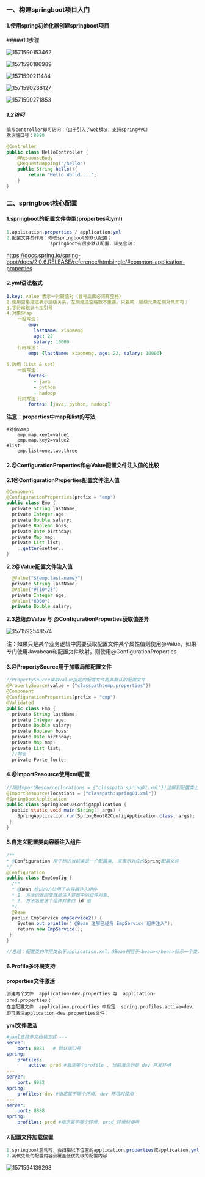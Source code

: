 ### 一、构建springboot项目入门

#### 1.使用spring初始化器创建springboot项目

#####1.1步骤

![1571590153462](assets/1571590153462.png)

![1571590186989](assets/1571590186989.png)

![1571590211484](assets/1571590211484.png)

![1571590236127](assets/1571590236127.png)

![1571590271853](assets/1571590271853.png)

##### 1.2访问

```java
编写controller即可访问：（由于引入了web模块，支持springMVC）
默认端口号：8080   

@Controller
public class HelloController {
    @ResponseBody
    @RequestMapping("/hello")
    public String hello(){
        return "Hello World....";
    }
}
```

### 二、springboot核心配置

#### 1.springboot的配置文件类型(properties和yml)

```java
1.application.properties / application.yml
2.配置文件的作用：修改springboot的默认配置；
				springboot有很多默认配置，详见官网：
```

https://docs.spring.io/spring-boot/docs/2.0.6.RELEASE/reference/htmlsingle/#common-application-properties

#### 2.yml语法格式

```yaml
1.key: value 表示一对键值对（冒号后面必须有空格）
2.使用空格缩进表示层级关系，左侧缩进空格数不重要，只要同一层级元素左侧对其即可；
3.字符串默认不加引号
4.对象&Map
	一般写法：
		emp:
		  lastName: xiaomeng
		  age: 22
		  salary: 10000
	行内写法：
		emp: {lastName: xiaomeng, age: 22, salary: 10000}
		
5.数组（List & set）
	一般写法：
		fortes:
		  - java
		  - python
		  - hadoop
	行内写法：
		fortes: [java, python, hadoop]
```

**注意：properties中map和list的写法**

```properties
#对象&map
	emp.map.key1=value1
	emp.map.key2=value2
#list
	emp.list=one,two,three
```

#### 2.@ConfigurationProperties和@Value配置文件注入值的比较

**2.1@ConfigurationProperties配置文件注入值**

```java
@Component
@ConfigurationProperties(prefix = "emp")
public class Emp {
  private String lastName;
  private Integer age;
  private Double salary;
  private Boolean boss;
  private Date birthday;
  private Map map;
  private List list;
    ..getter&setter..
}
```

**2.2@Value配置文件注入值**

```java
  @Value("${emp.last-name}")
  private String lastName;
  @Value("#{10*2}")
  private Integer age;
  @Value("8000")
  private Double salary;
```

**2.3总结@Value 与 @ConfigurationProperties获取值差异**

![1571592548574](assets/1571592548574.png)

注：如果只是某个业务逻辑中需要获取配置文件某个属性值则使用@Value，如果专门使用Javabean和配置文件映射，则使用@ConfigurationProperties

#### 3.@PropertySource用于加载局部配置文件

```java
//PropertySource读取value指定的配置文件而非默认的配置文件
@PropertySource(value = {"classpath:emp.properties"})
@Component
@ConfigurationProperties(prefix = "emp")
@Validated
public class Emp {
  private String lastName;
  private Integer age;
  private Double salary;
  private Boolean boss;
  private Date birthday;
  private Map map;
  private List list;
  //特长
  private Forte forte;
```

#### 4.@ImportResource使用xml配置

```java
//将@ImportResource(locations = {"classpath:spring01.xml"})注解到配置类上，就会读取spring01.xml里面的配置
@ImportResource(locations = {"classpath:spring01.xml"})
@SpringBootApplication
public class SpringBoot02ConfigApplication {
  public static void main(String[] args) {
    SpringApplication.run(SpringBoot02ConfigApplication.class, args);
 }
}
```

#### 5.自定义配置类向容器注入组件

```java
/**
* @Configuration 用于标识当前类是一个配置类, 来表示对应的Spring配置文件
*/
@Configuration
public class EmpConfig {
  /**
  * @Bean 标识的方法用于向容器注入组件
  * 1. 方法的返回值就是注入容器中的组件对象,
  * 2. 方法名是这个组件对象的 id 值
  */
  @Bean
  public EmpService empService2() {
    System.out.println(" @Bean 注解已经将 EmpService 组件注入");
    return new EmpService();
 }
}

//总结：配置类的作用类似于application.xml，@Bean相当于<bean></bean>标示一个类注入到spring容器中，   方法名是<bean id="empService2">中id
```

#### 6.Profile多环境支持

**properties文件激活**

```
创建两个文件  application-dev.properties 与  application-prod.properties；
在主配置文件  application.properties 中指定  spring.profiles.active=dev，即可激活application-dev.properties文件；
```

**yml文件激活**

```yaml
#yaml支持多文档块方式 ---
server:
	port: 8081   # 默认端口号
spring:
    profiles:
        active: prod #激活哪个profile , 当前激活的是 dev 开发环境
---
server:
	port: 8082
spring:
	profiles: dev #指定属于哪个环境, dev 环境时使用
---
server:
	port: 8888
spring:
	profiles: prod #指定属于哪个环境, prod 环境时使用
```

#### 7.配置文件加载位置

```java
1.springboot启动时，会扫描以下位置的application.properties或application.yml作为默认配置文件：
2.高优先级的配置内容会覆盖低优先级的配置内容
```

![1571594139298](assets/1571594139298.png)

